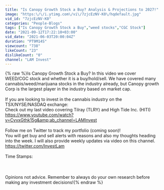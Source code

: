 ```yaml
---
title: "Is Canopy Growth Stock a Buy? Analysis & Projections to 2027!"
image: "https:\/\/i.ytimg.com\/vi\/7zjcEzNV-K0\/hqdefault.jpg"
vid_id: "7zjcEzNV-K0"
categories: "People-Blogs"
tags: ["Is Canopy Growth Stock a Buy","weed stocks","CGC Stock"]
date: "2021-09-12T17:22:10+03:00"
vid_date: "2021-06-03T20:00:04Z"
duration: "PT9M14S"
viewcount: "738"
likeCount: "23"
dislikeCount: "0"
channel: "LAM Invest"
---
```

{% raw %}Is Canopy Growth Stock a Buy? In this video we cover WEED/CGC stock and whether it is a buy/hold/sell. We have covered many cannabis/weed/marijuana stocks in the industry already, but Canopy growth Corp is the largest player in the industry based on market cap.<br /><br />If you are looking to invest in the cannabis industry on the TSX/NYSE/NASDAQ exchange:<br />Check out my last video covering Tilray (TLRY) and High Tide Inc. (HITI)<br /><a rel="nofollow" target="blank" href="https://www.youtube.com/watch?v=CvvxGthk15g&amp;ab_channel=LAMInvest">https://www.youtube.com/watch?v=CvvxGthk15g&amp;ab_channel=LAMInvest</a><br /><br />Follow me on Twitter to track my portfolio (coming soon)! <br />You will get buy and sell alerts with reasons and also my thoughts heading into the week. I will also provide weekly updates via video on this channel. <a rel="nofollow" target="blank" href="https://twitter.com/InvestLam">https://twitter.com/InvestLam</a><br /><br />Time Stamps:<br /><br /><br /><br />Opinions not advice. Remember to always do your own research before making any investment decisions!{% endraw %}
